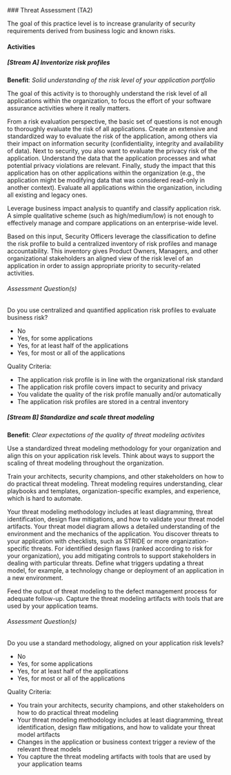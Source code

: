 <div class="new-page"/>
### Threat Assessment (TA2)

The goal of this practice level is to increase granularity of security requirements derived from business logic and known risks.

#### Activities

##### [Stream A] Inventorize risk profiles
<b>Benefit</b>: <i>Solid understanding of the risk level of your application portfolio</i>

The goal of this activity is to thoroughly understand the risk level of all applications within the organization, to focus the effort of your software assurance activities where it really matters.

From a risk evaluation perspective, the basic set of questions is not enough to thoroughly evaluate the risk of all applications. Create an extensive and standardized way to evaluate the risk of the application, among others via their impact on information security (confidentiality, integrity and availability of data). Next to security, you also want to evaluate the privacy risk of the application. Understand the data that the application processes and what potential privacy violations are relevant. Finally, study the impact that this application has on other applications within the organization (e.g., the application might be modifying data that was considered read-only in another context). Evaluate all applications within the organization, including all existing and legacy ones.

Leverage business impact analysis to quantify and classify application risk. A simple qualitative scheme (such as high/medium/low) is not enough to effectively manage and compare applications on an enterprise-wide level.

Based on this input, Security Officers leverage the classification to define the risk profile to build a centralized inventory of risk profiles and manage accountability. This inventory gives Product Owners, Managers, and other organizational stakeholders an aligned view of the risk level of an application in order to assign appropriate priority to security-related activities.


###### Assessment Question(s)
Do you use centralized and quantified application risk profiles to evaluate business risk?

- No
- Yes, for some applications
- Yes, for at least half of the applications
- Yes, for most or all of the applications


Quality Criteria:

- The application risk profile is in line with the organizational risk standard
- The application risk profile covers impact to security and privacy
- You validate the quality of the risk profile manually and/or automatically
- The application risk profiles are stored in a central inventory


##### [Stream B] Standardize and scale threat modeling
<b>Benefit</b>: <i>Clear expectations of the quality of threat modeling activites</i>

Use a standardized threat modeling methodology for your organization and align this on your application risk levels. Think about ways to support the scaling of threat modeling throughout the organization.

Train your architects, security champions, and other stakeholders on how to do practical threat modeling.  Threat modeling requires understanding, clear playbooks and templates, organization-specific examples, and experience, which is hard to automate.

Your threat modeling methodology includes at least diagramming, threat identification, design flaw mitigations, and how to validate your threat model artifacts. Your threat model diagram allows a detailed understanding of the environment and the mechanics of the application. You discover threats to your application with checklists, such as STRIDE or more organization-specific threats. For identified design flaws (ranked according to risk for your organization), you add mitigating controls to support stakeholders in dealing with particular threats. Define what triggers updating a threat model, for example, a technology change or deployment of an application in a new environment.

Feed the output of threat modeling to the defect management process for adequate follow-up. Capture the threat modeling artifacts with tools that are used by your application teams.


###### Assessment Question(s)
Do you use a standard methodology, aligned on your application risk levels?

- No
- Yes, for some applications
- Yes, for at least half of the applications
- Yes, for most or all of the applications


Quality Criteria:

- You train your architects, security champions, and other stakeholders on how to do practical threat modeling
- Your threat modeling methodology includes at least diagramming, threat identification, design flaw mitigations, and how to validate your threat model artifacts
- Changes in the application or business context trigger a review of the relevant threat models
- You capture the threat modeling artifacts with tools that are used by your application teams

